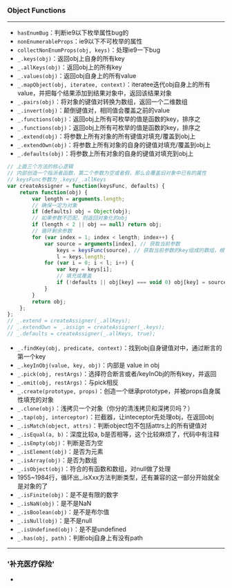 ### Object Functions

-------

- ```hasEnumBug```：判断ie9以下枚举属性bug的
- ```nonEnumerableProps```：ie9以下不可枚举的属性
- ```collectNonEnumProps(obj, keys)```：处理ie9一下bug
- ```_.keys(obj)```：返回obj上自身的所有key
- ```_.allKeys(obj)```：返回obj上的所有key
- ```_.values(obj)```：返回obj自身上的所有value
- ```_.mapObject(obj, iteratee, context)```：iteratee迭代obj自身上的所有value，并把每个结果添加到结果对象中，返回该结果对象
- ```_.pairs(obj)```：将对象的键值对转换为数组，返回一个二维数组
- ```_.invert(obj)```：颠倒键值对，相同值会覆盖之前的value
- ```_.functions(obj)```：返回obj上所有可枚举的值是函数的key，排序之
- ```_.functions(obj)```：返回obj上所有可枚举的值是函数的key，排序之
- ```_.extend(obj)```：将参数上所有对象的所有键值对填充/覆盖到obj上
- ```_.extendOwn(obj)```：将参数上所有对象的自身的键值对填充/覆盖到obj上
- ```_.defaults(obj)```：将参数上所有对象的自身的键值对填充到obj上
```javascript
// 上面三个方法的核心逻辑
// 内部创造一个指派者函数，第二个参数为空或者假，那么会覆盖旧对象中已有的属性
// keysFunc参数为_.keys/_.allKeys
var createAssigner = function(keysFunc, defaults) {
    return function(obj) {
        var length = arguments.length;
        // 确保一定为对象
        if (defaults) obj = Object(obj);
        // 如果参数不匹配，则返回对象化的obj
        if (length < 2 || obj == null) return obj;
        // 循环剩余参数
        for (var index = 1; index < length; index++) {
            var source = arguments[index], // 获取当前参数
                keys = keysFunc(source), // 获取当前参数的key组成的数组，根据keysFunc来决定包不包括原型链上的属性
                l = keys.length;
            for (var i = 0; i < l; i++) {
                var key = keys[i];
                // 填充或覆盖
                if (!defaults || obj[key] === void 0) obj[key] = source[key];
            }
        }
        return obj;
    };
};
// _.extend = createAssigner(_.allKeys);
// _.extendOwn = _.assign = createAssigner(_.keys);
// _.defaults = createAssigner(_.allKeys, true);
```
- ```_.findKey(obj, predicate, context)```：找到obj自身键值对中，通过断言的第一个key
- ```_.keyInObj(value, key, obj)```：内部是 value in obj
- ```_.pick(obj, restArgs)```：选择符合断言或者/keyInObj的所有key，并返回
- ```_.omit(obj, restArgs)```：与pick相反
- ```_.create(prototype, props)```：创造一个继承prototype，并被props自身属性填充的对象
- ```_.clone(obj)```：浅拷贝一个对象（你分的清浅拷贝和深拷贝吗？）
- ```_.tap(obj, interceptor)```：拦截器，让inteceptor先处理obj，在返回obj
- ```_.isMatch(object, attrs)```：判断object包不包括attrs上的所有键值对
- ```_.isEqual(a, b)```：深度比较a, b是否相等，这个比较麻烦了，代码中有注释
- ```_.isEmpty(obj)```：判断是否为空
- ```_.isElement(obj)```：是否为元素
- ```_.isArray(obj)```：是否为数组
- ```_.isObject(obj)```：符合的有函数和数组，对null做了处理
- 1955~1984行，循环出_.isXxx方法判断类型，还有兼容的这一部分开始就全是对象的了
- ```_.isFinite(obj)```：是不是有限的数字
- ```_.isNaN(obj)```：是不是NaN
- ```_.isBoolean(obj)```：是不是布尔值
- ```_.isNull(obj)```：是不是null
- ```_.isUndefined(obj)```：是不是undefined
- ```_.has(obj, path)```：判断obj自身上有没有path

----------

### '补充医疗保险'

- 




